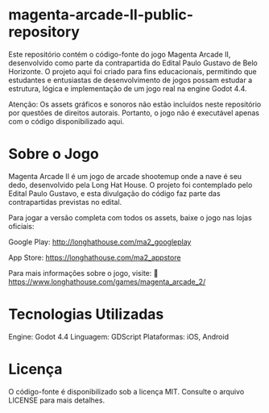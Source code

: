 # magenta-arcade-II-public-repository
Este repositório contém o código-fonte do jogo Magenta Arcade II, desenvolvido como parte da contrapartida do Edital Paulo Gustavo de Belo Horizonte. O projeto aqui foi criado para fins educacionais, permitindo que estudantes e entusiastas de desenvolvimento de jogos possam estudar a estrutura, lógica e implementação de um jogo real na engine Godot 4.4.

Atenção: Os assets gráficos e sonoros não estão incluídos neste repositório por questões de direitos autorais. Portanto, o jogo não é executável apenas com o código disponibilizado aqui.

# Sobre o Jogo
Magenta Arcade II é um jogo de arcade shootemup onde a nave é seu dedo, desenvolvido pela Long Hat House. O projeto foi contemplado pelo Edital Paulo Gustavo, e esta divulgação do código faz parte das contrapartidas previstas no edital.

Para jogar a versão completa com todos os assets, baixe o jogo nas lojas oficiais:

Google Play: http://longhathouse.com/ma2_googleplay

App Store: https://longhathouse.com/ma2_appstore

Para mais informações sobre o jogo, visite:
🔗 https://www.longhathouse.com/games/magenta_arcade_2/

# Tecnologias Utilizadas
Engine: Godot 4.4
Linguagem: GDScript
Plataformas: iOS, Android

# Licença
O código-fonte é disponibilizado sob a licença MIT. Consulte o arquivo LICENSE para mais detalhes.
